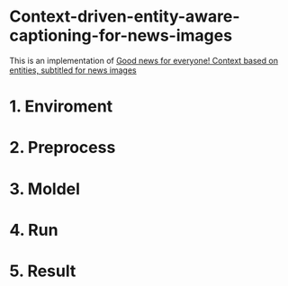 # Context-driven-entity-aware-captioning-for-news-images

This is an implementation of [Good news for everyone! Context based on entities, subtitled for news images](https://arxiv.org/abs/1904.01475)

# 1. Enviroment

# 2. Preprocess

# 3. Moldel

# 4. Run

# 5. Result

